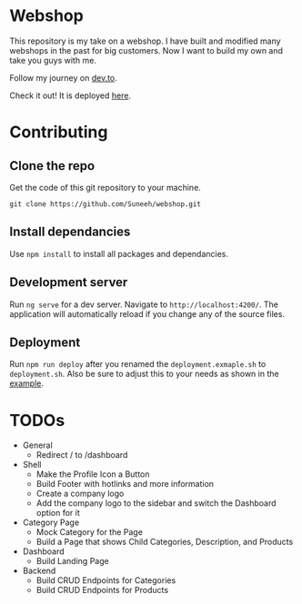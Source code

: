 # Webshop

This repository is my take on a webshop. I have built and modified many webshops in the past for big customers. Now I want to build my own and take you guys with me.

Follow my journey on [dev.to](https://dev.to/suneeh).

Check it out! It is deployed [here](https://shop.suneeh.de/).

# Contributing

## Clone the repo

Get the code of this git repository to your machine.

`git clone https://github.com/Suneeh/webshop.git`

## Install dependancies

Use `npm install` to install all packages and dependancies.

## Development server

Run `ng serve` for a dev server. Navigate to `http://localhost:4200/`. The application will automatically reload if you change any of the source files.

## Deployment

Run `npm run deploy` after you renamed the `deployment.exmaple.sh` to `deployment.sh`. Also be sure to adjust this to your needs as shown in the [example](https://github.com/Suneeh/webshop/blob/main/deploy.example.sh).

# TODOs

- General
  - Redirect / to /dashboard
- Shell
  - Make the Profile Icon a Button
  - Build Footer with hotlinks and more information
  - Create a company logo
  - Add the company logo to the sidebar and switch the Dashboard option for it
- Category Page
  - Mock Category for the Page
  - Build a Page that shows Child Categories, Description, and Products
- Dashboard
  - Build Landing Page
- Backend
  - Build CRUD Endpoints for Categories
  - Build CRUD Endpoints for Products
